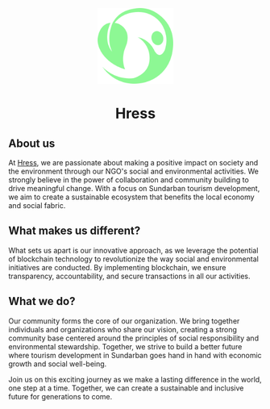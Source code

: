 <p align="center">
  <img 
    src="./public/images/hress.png" 
    alt="hress logo"
    width="150"
  />
</p>

<h1 align="center">Hress</h1>


## About us

At [Hress](https://hress.in), we are passionate about making a positive impact on society and the environment through our NGO's social and environmental activities. We strongly believe in the power of collaboration and community building to drive meaningful change. With a focus on Sundarban tourism development, we aim to create a sustainable ecosystem that benefits the local economy and social fabric.



## What makes us different?

What sets us apart is our innovative approach, as we leverage the potential of blockchain technology to revolutionize the way social and environmental initiatives are conducted. By implementing blockchain, we ensure transparency, accountability, and secure transactions in all our activities.



## What we do?

Our community forms the core of our organization. We bring together individuals and organizations who share our vision, creating a strong community base centered around the principles of social responsibility and environmental stewardship. Together, we strive to build a better future where tourism development in Sundarban goes hand in hand with economic growth and social well-being.

Join us on this exciting journey as we make a lasting difference in the world, one step at a time. Together, we can create a sustainable and inclusive future for generations to come.


